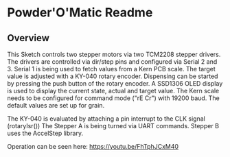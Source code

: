 Powder'O'Matic Readme
=====================

## Overview

This Sketch controls two stepper motors via two TCM2208 stepper drivers. The drivers 
are controlled via dir/step pins and configured via Serial 2 and 3. Serial 1 is being
used to fetch values from a Kern PCB scale. The target value is adjusted with a KY-040
rotary encoder. Dispensing can be started by pressing the push button of the rotary
encoder. A SSD1306 OLED display is used to display the current state, actual and target
value. The Kern scale needs to be configured for command mode ("rE Cr") with 19200 baud. 
The default values are set up for grain.
  
The KY-040 is evaluated by attaching a pin interrupt to the CLK signal (rotaryIsr())
The Stepper A is being turned via UART commands. Stepper B uses the AccelStep library.

Operation can be seen here: https://youtu.be/FhTphJCxM40
